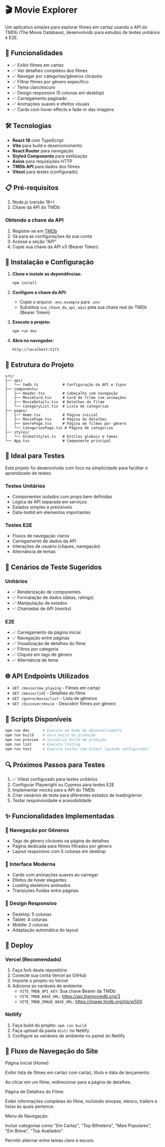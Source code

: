 # 🎬 Movie Explorer

Um aplicativo simples para explorar filmes em cartaz usando a API do TMDb (The Movie Database), desenvolvido para estudos de testes unitários e E2E.

## 🚀 Funcionalidades

- ✅ Exibir filmes em cartaz
- ✅ Ver detalhes completos dos filmes
- ✅ Navegar por categorias/gêneros clicáveis
- ✅ Filtrar filmes por gênero específico
- ✅ Tema claro/escuro
- ✅ Design responsivo (5 colunas em desktop)
- ✅ Carregamento paginado
- ✅ Animações suaves e efeitos visuais
- ✅ Cards com hover effects e fade-in das imagens

## 🛠️ Tecnologias

- **React 18** com TypeScript
- **Vite** para build e desenvolvimento
- **React Router** para navegação
- **Styled Components** para estilização
- **Axios** para requisições HTTP
- **TMDb API** para dados dos filmes
- **Vitest** para testes (configurado)

## 📋 Pré-requisitos

1. Node.js (versão 16+)
2. Chave da API do TMDb

### Obtendo a chave da API

1. Registre-se em [TMDb](https://www.themoviedb.org/)
2. Vá para as configurações da sua conta
3. Acesse a seção "API"
4. Copie sua chave da API v3 (Bearer Token)

## 🔧 Instalação e Configuração

1. **Clone e instale as dependências:**

   ```bash
   npm install
   ```

2. **Configure a chave da API:**

   - Copie o arquivo `.env.example` para `.env`
   - Substitua `sua_chave_da_api_aqui` pela sua chave real do TMDb (Bearer Token)

3. **Execute o projeto:**

   ```bash
   npm run dev
   ```

4. **Abra no navegador:**
   ```
   http://localhost:5173
   ```

## 📁 Estrutura do Projeto

```
src/
├── api/
│   └── tmdb.ts           # Configuração da API e tipos
├── components/
│   ├── Header.tsx        # Cabeçalho com navegação
│   ├── MovieCard.tsx     # Card de filme com animações
│   ├── MovieDetails.tsx  # Detalhes do filme
│   └── CategoryList.tsx  # Lista de categorias
├── pages/
│   ├── Home.tsx          # Página inicial
│   ├── MoviePage.tsx     # Página de detalhes
│   ├── GenrePage.tsx     # Página de filmes por gênero
│   └── CategoriesPage.tsx # Página de categorias
├── styles/
│   └── GlobalStyles.ts   # Estilos globais e temas
└── App.tsx               # Componente principal
```

## 🧪 Ideal para Testes

Este projeto foi desenvolvido com foco na simplicidade para facilitar o aprendizado de testes:

### Testes Unitários

- Componentes isolados com props bem definidas
- Lógica de API separada em serviços
- Estados simples e previsíveis
- Data-testid em elementos importantes

### Testes E2E

- Fluxos de navegação claros
- Carregamento de dados da API
- Interações de usuário (cliques, navegação)
- Alternância de temas

## 🎯 Cenários de Teste Sugeridos

### Unitários

- ✅ Renderização de componentes
- ✅ Formatação de dados (datas, ratings)
- ✅ Manipulação de estados
- ✅ Chamadas de API (mocks)

### E2E

- ✅ Carregamento da página inicial
- ✅ Navegação entre páginas
- ✅ Visualização de detalhes do filme
- ✅ Filtros por categoria
- ✅ Cliques em tags de gênero
- ✅ Alternância de tema

## 🌐 API Endpoints Utilizados

- `GET /movie/now_playing` - Filmes em cartaz
- `GET /movie/{id}` - Detalhes do filme
- `GET /genre/movie/list` - Lista de gêneros
- `GET /discover/movie` - Descobrir filmes por gênero

## 📝 Scripts Disponíveis

```bash
npm run dev      # Executa em modo de desenvolvimento
npm run build    # Gera build de produção
npm run preview  # Visualiza build de produção
npm run lint     # Executa linting
npm run test     # Executa testes com Vitest (quando configurado)
```

## 🔍 Próximos Passos para Testes

1. ✅ Vitest configurado para testes unitários
2. Configurar Playwright ou Cypress para testes E2E
3. Implementar mocks para a API do TMDb
4. Criar cenários de teste para diferentes estados de loading/error
5. Testar responsividade e acessibilidade

## ✨ Funcionalidades Implementadas

### 🎯 Navegação por Gêneros

- Tags de gênero clicáveis na página de detalhes
- Página dedicada para filmes filtrados por gênero
- Layout responsivo com 5 colunas em desktop

### 🎨 Interface Moderna

- Cards com animações suaves ao carregar
- Efeitos de hover elegantes
- Loading skeletons animados
- Transições fluidas entre páginas

### 📱 Design Responsivo

- Desktop: 5 colunas
- Tablet: 4 colunas
- Mobile: 2 colunas
- Adaptação automática do layout

## 🚀 Deploy

### Vercel (Recomendado)

1. Faça fork deste repositório
2. Conecte sua conta Vercel ao GitHub
3. Importe o projeto no Vercel
4. Adicione as variáveis de ambiente:
   - `VITE_TMDB_API_KEY`: Sua chave Bearer da TMDb
   - `VITE_TMDB_BASE_URL`: https://api.themoviedb.org/3
   - `VITE_TMDB_IMAGE_BASE_URL`: https://image.tmdb.org/t/p/w500

### Netlify

1. Faça build do projeto: `npm run build`
2. Faça upload da pasta `dist/` no Netlify
3. Configure as variáveis de ambiente no painel do Netlify

## 🧭 Fluxo de Navegação do Site

Página Inicial (Home):

Exibir lista de filmes em cartaz com cartaz, título e data de lançamento.

Ao clicar em um filme, redirecionar para a página de detalhes.

Página de Detalhes do Filme:

Exibir informações completas do filme, incluindo sinopse, elenco, trailers e listas às quais pertence.

Menu de Navegação:

Incluir categorias como "Em Cartaz", "Top Bilheteira", "Mais Populares", "Em Breve", "Top Avaliados".

Permitir alternar entre temas claro e escuro.
